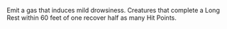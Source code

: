 Emit a gas that induces mild drowsiness. Creatures that complete a Long Rest within 60 feet of one recover half as many Hit Points.